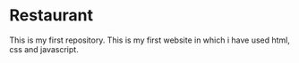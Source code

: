 # Restaurant
This is my first repository. This is my first website in which i have used html, css and javascript.
